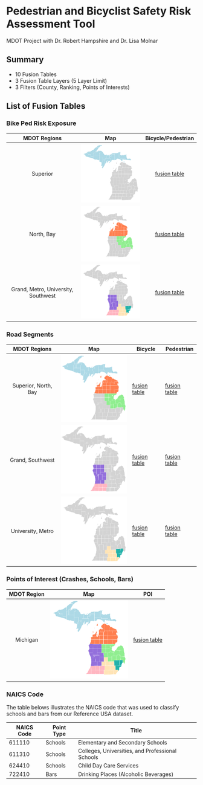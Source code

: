 # Pedestrian and Bicyclist Safety Risk Assessment Tool

MDOT Project with Dr. Robert Hampshire and Dr. Lisa Molnar

## Summary
- 10 Fusion Tables
- 3 Fusion Table Layers (5 Layer Limit)
- 3 Filters (County, Ranking, Points of Interests)

## List of Fusion Tables
### Bike Ped Risk Exposure
MDOT Regions|Map|Bicycle/Pedestrian
:---:|---|:---:
Superior|![Superior](img/superior.png)|[fusion table](https://fusiontables.google.com/DataSource?docid=1pp4Axxd5C8U7RByKuZsidxmSulBH7YSDTWn25ohQ)
North, Bay|![North, Bay](img/north_bay.png)|[fusion table](https://fusiontables.google.com/DataSource?docid=12Vn0EY7_LJm_kHKsjUnJO4luY-4cekMha6QCiPoG)
Grand, Metro, University, Southwest|![GMUS](img/GMUS.png)|[fusion table](https://fusiontables.google.com/DataSource?docid=1pL3uVpWWEVwXZLUs-LvfSMFSBwd-KL94bT7qxUm9)
		
### Road Segments
MDOT Regions|Map|Bicycle|Pedestrian
:---:|---|---|---
Superior, North, Bay|![Superior, North, Bay](img/superior_north_bay.png)|[fusion table](https://fusiontables.google.com/DataSource?docid=1jG6XplSByvnOTrKJsu240CvPj47fi-Buo5CG733v)|[fusion table](https://fusiontables.google.com/DataSource?docid=1xmTwYnMVqWloOCs2r4CaXLSmmSUAORhTbK4oHJN7)
Grand, Southwest|![Grand, Southwest](img/grand_southwest.png)|[fusion table](https://fusiontables.google.com/DataSource?docid=1uVriSHt8mBMmp2-M90TrXHpWeY0KKTuiogaq3p_4)|[fusion table](https://fusiontables.google.com/DataSource?docid=1M8aJiDnW-DYfP3JGfoWaKS2TtqakFrAGmzyu1az4)
University, Metro|![University, Metro](img/uni_metro.png)|[fusion table](https://fusiontables.google.com/DataSource?docid=1KaSmG9GnL0svhfGWIOyg_PMJvBFCKp3bbwZSc1md)|[fusion table](https://fusiontables.google.com/DataSource?docid=1MhIuLV6ryl1C6wcIhYqyLG7JkdSCu38Vq1lGO8w5)

### Points of Interest (Crashes, Schools, Bars)
MDOT Region|Map|POI
:---:|---|---
Michigan|![MI](img/MDOT.png)|[fusion table](https://fusiontables.google.com/DataSource?docid=1WYNs_bniznkgQMwU-lhxstOJ7vlTvVggXSV4TMUh)

### NAICS Code
The table belows illustrates the NAICS code that was used to classify schools and bars from our Reference USA dataset.

NAICS Code|Point Type|Title
---|---|---
611110|Schools|Elementary and Secondary Schools
611310|Schools|Colleges, Universities, and Professional Schools
624410|Schools|Child Day Care Services
722410|Bars|Drinking Places (Alcoholic Beverages)
